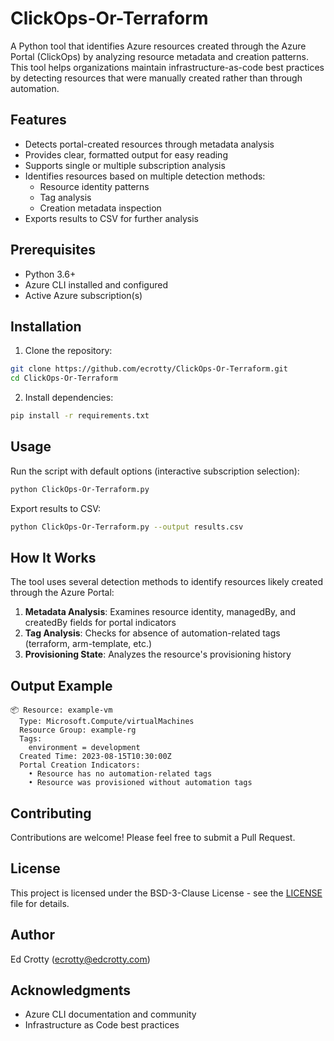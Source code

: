 # ClickOps-Or-Terraform

A Python tool that identifies Azure resources created through the Azure Portal (ClickOps) by analyzing resource metadata and creation patterns. This tool helps organizations maintain infrastructure-as-code best practices by detecting resources that were manually created rather than through automation.

## Features

- Detects portal-created resources through metadata analysis
- Provides clear, formatted output for easy reading
- Supports single or multiple subscription analysis
- Identifies resources based on multiple detection methods:
  - Resource identity patterns
  - Tag analysis
  - Creation metadata inspection
- Exports results to CSV for further analysis

## Prerequisites

- Python 3.6+
- Azure CLI installed and configured
- Active Azure subscription(s)

## Installation

1. Clone the repository:
```bash
git clone https://github.com/ecrotty/ClickOps-Or-Terraform.git
cd ClickOps-Or-Terraform
```

2. Install dependencies:
```bash
pip install -r requirements.txt
```

## Usage

Run the script with default options (interactive subscription selection):
```bash
python ClickOps-Or-Terraform.py
```

Export results to CSV:
```bash
python ClickOps-Or-Terraform.py --output results.csv
```

## How It Works

The tool uses several detection methods to identify resources likely created through the Azure Portal:

1. **Metadata Analysis**: Examines resource identity, managedBy, and createdBy fields for portal indicators
2. **Tag Analysis**: Checks for absence of automation-related tags (terraform, arm-template, etc.)
3. **Provisioning State**: Analyzes the resource's provisioning history

## Output Example

```
📦 Resource: example-vm
  Type: Microsoft.Compute/virtualMachines
  Resource Group: example-rg
  Tags:
    environment = development
  Created Time: 2023-08-15T10:30:00Z
  Portal Creation Indicators:
    • Resource has no automation-related tags
    • Resource was provisioned without automation tags
```

## Contributing

Contributions are welcome! Please feel free to submit a Pull Request.

## License

This project is licensed under the BSD-3-Clause License - see the [LICENSE](LICENSE) file for details.

## Author

Ed Crotty (ecrotty@edcrotty.com)

## Acknowledgments

- Azure CLI documentation and community
- Infrastructure as Code best practices
